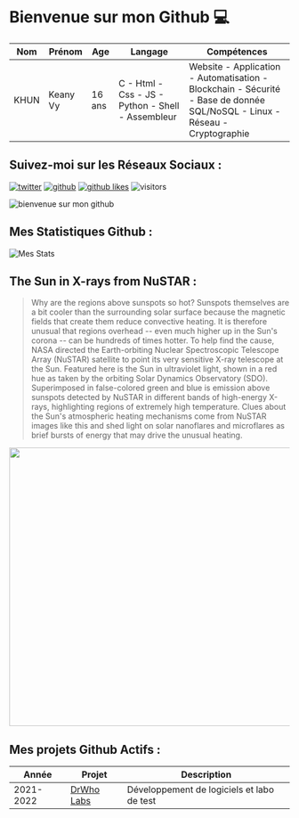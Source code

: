 # Bienvenue sur mon Github 💻
| Nom | Prénom | Age | Langage | Compétences |
|---  |---     |---  |---      |---
| KHUN | Keany Vy | 16 ans | C - Html - Css - JS - Python - Shell - Assembleur | Website - Application - Automatisation - Blockchain - Sécurité - Base de donnée SQL/NoSQL - Linux - Réseau - Cryptographie |

## Suivez-moi sur les Réseaux Sociaux :
[![twitter](https://img.shields.io/twitter/follow/thisiskeanyvy?style=social)](https://twitter.com/thisiskeanyvy)
[![github](https://img.shields.io/github/followers/thisiskeanyvy?style=social)](https://github.com/thisiskeanyvy?tab=followers)
[![github likes](https://img.shields.io/github/stars/thisiskeanyvy?style=social)](https://github.com/thisiskeanyvy)
![visitors](https://visitor-badge.glitch.me/badge?page_id=page.id=thisiskeanyvy.thisiskeanyvy)

![bienvenue sur mon github](https://thisiskeanyvy-hosting.pages.dev/banner.gif)

## Mes Statistiques Github :
![Mes Stats](https://github-readme-stats.vercel.app/api?username=thisiskeanyvy&show_icons=true&theme=radical)

## The Sun in X-rays from NuSTAR :

> Why are the regions above sunspots so hot? Sunspots themselves are a bit cooler than the surrounding solar surface because the magnetic fields that create them reduce convective heating.  It is therefore unusual that regions overhead -- even much higher up in the Sun's corona -- can be hundreds of times hotter. To help find the cause, NASA directed the Earth-orbiting Nuclear Spectroscopic Telescope Array (NuSTAR) satellite to point its very sensitive X-ray telescope at the Sun. Featured here is the Sun in ultraviolet light, shown in a red hue as taken by the orbiting Solar Dynamics Observatory (SDO).  Superimposed in false-colored green and blue is emission above sunspots detected by NuSTAR in different bands of high-energy X-rays, highlighting regions of extremely high temperature. Clues about the Sun's atmospheric heating mechanisms come from NuSTAR images like this and shed light on solar nanoflares and microflares as brief bursts of energy that may drive the unusual heating.

<img src='https://apod.nasa.gov/apod/image/2111/ActiveSun_NuSTAR_960.jpg' width="800" height="500"/>

## Mes projets Github Actifs :
| Année | Projet | Description |
|---   |---     |---          |
| 2021-2022 | [DrWho Labs](https://github.com/drwholabs) | Développement de logiciels et labo de test |
